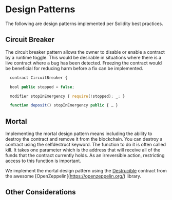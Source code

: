 # Design Patterns
The following are design patterns implemented per Solidity best practices.

## Circuit Breaker
The circuit breaker pattern allows the owner to disable or enable a contract by a runtime toggle. This would be desirable in situations where there is a live contract where a bug has been detected. Freezing the contract would be beneficial for reducing harm before a fix can be implemented.

  ```javascript
    contract CircuitBreaker {

    bool public stopped = false;

    modifier stopInEmergency { require(!stopped); _; }

    function deposit() stopInEmergency public { … }
  ```

## Mortal
Implementing the mortal design pattern means including the ability to destroy the contract and remove it from the blockchain.
You can destroy a contract using the selfdestruct keyword. The function to do it is often called kill.  It takes one parameter which is the address that will receive all of the funds that the contract currently holds.  As an irreversible action, restricting access to this function is important.

We implement the mortal design pattern using the [Destrucible](https://openzeppelin.org/api/docs/lifecycle_Destructible.html) contract from the awesome [OpenZeppelin[(https://openzeppelin.org/) library.

## Other Considerations
